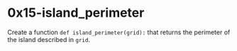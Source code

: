 # 0x15-island_perimeter

Create a function ```def island_perimeter(grid):``` that returns the perimeter of the island described in ```grid```.